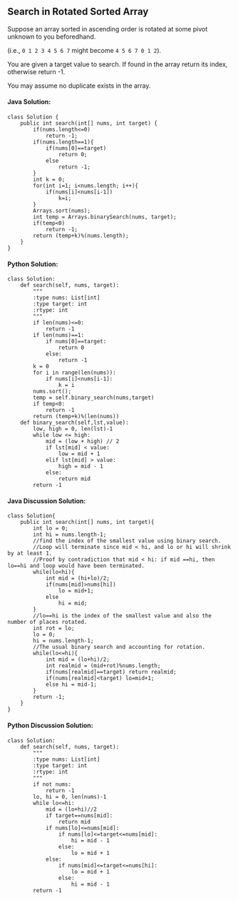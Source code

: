 ## Search in Rotated Sorted Array

Suppose an array sorted in ascending order is rotated at some pivot unknown to you beforedhand.

(i.e., `0 1 2 3 4 5 6 7` might become `4 5 6 7 0 1 2`).

You are given a target value to search. If found in the array return its index, otherwise return -1.

You may assume no duplicate exists in the array.

#### Java Solution:

	class Solution {
	    public int search(int[] nums, int target) {
	        if(nums.length<=0)
				return -1;
	        if(nums.length==1){
	            if(nums[0]==target)
	                return 0;
	            else
	                return -1;
	        }
			int k = 0;
			for(int i=1; i<nums.length; i++){
				if(nums[i]<nums[i-1])
					k=i;
			}
			Arrays.sort(nums);
			int temp = Arrays.binarySearch(nums, target);
			if(temp<0)
	            return -1;
			return (temp+k)%(nums.length);
	    }
	}

#### Python Solution:

	class Solution:
	    def search(self, nums, target):
	        """
	        :type nums: List[int]
	        :type target: int
	        :rtype: int
	        """
	        if len(nums)<=0:
	            return -1
	        if len(nums)==1:
	            if nums[0]==target:
	                return 0
	            else:
	                return -1
	        k = 0
	        for i in range(len(nums)):
	            if nums[i]<nums[i-1]:
	                k = i
	        nums.sort();
	        temp = self.binary_search(nums,target)
	        if temp<0:
	            return -1
	        return (temp+k)%(len(nums))
	    def binary_search(self,lst,value):  
	        low, high = 0, len(lst)-1  
	        while low <= high:  
	            mid = (low + high) // 2  
	            if lst[mid] < value:  
	                low = mid + 1  
	            elif lst[mid] > value:  
	                high = mid - 1
	            else:
	                return mid  
	        return -1

#### Java Discussion Solution:

	class Solution{
		public int search(int[] nums, int target){
			int lo = 0;
			int hi = nums.length-1;
			//find the index of the smallest value using binary search.
			//Loop will terminate since mid < hi, and lo or hi will shrink by at least 1.
			//Proof by contradiction that mid < hi: if mid ==hi, then lo==hi and loop would have been terminated.
			while(lo<hi){
				int mid = (hi+lo)/2;
				if(nums[mid]>nums[hi])
					lo = mid+1;
				else
					hi = mid;
			}
			//lo==hi is the index of the smallest value and also the number of places rotated.
			int rot = lo;
			lo = 0;
			hi = nums.length-1;
			//The usual binary search and accounting for rotation.
			while(lo<=hi){
				int mid = (lo+hi)/2;
				int realmid = (mid+rot)%nums.length;
				if(nums[realmid]==target) return realmid;
				if(nums[realmid]<target) lo=mid+1;
				else hi = mid-1;
			}
			return -1;
		}
	}


#### Python Discussion Solution:

	class Solution:
	    def search(self, nums, target):
	        """
	        :type nums: List[int]
	        :type target: int
	        :rtype: int
	        """
	        if not nums:
	            return -1
	        lo, hi = 0, len(nums)-1
	        while lo<=hi:
	            mid = (lo+hi)//2
	            if target==nums[mid]:
	                return mid
	            if nums[lo]<=nums[mid]:
	                if nums[lo]<=target<=nums[mid]:
	                    hi = mid - 1
	                else:
	                    lo = mid + 1
	            else:
	                if nums[mid]<=target<=nums[hi]:
	                    lo = mid + 1
	                else:
	                    hi = mid - 1
	        return -1